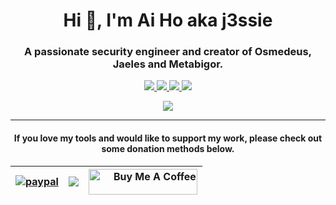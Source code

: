 <h1 align="center">Hi 👋, I'm Ai Ho aka j3ssie</h1>
<h3 align="center">A passionate security engineer and creator of Osmedeus, Jaeles and Metabigor.</h3>

<p align="center">
  <a href="https://twitter.com/j3ssejjj">
    <img src="https://img.shields.io/twitter/follow/j3ssiejjj?style=for-the-badge&label=%40j3ssiejjj&logo=twitter&logoColor=00AEFF&labelColor=black&color=7fff00">  </a>
  <a href="https://www.linkedin.com/in/ai-ho-0525a710b/">
    <img src="https://img.shields.io/badge/-Ai%20Ho-blue?style=for-the-badge&logo=Linkedin&logoColor=00AEFF&labelColor=black&color=black">
  </a>
  
  <a href="https://j3ssie.github.io/">
    <img src="https://img.shields.io/badge/j3ssie.github.io-0078D4?style=for-the-badge&logo=Google-Chrome&logoColor=00AEFF&labelColor=black&color=black">
  </a>
  
  <a href="mailto:j3ssiejjj@gmail.com">
    <img src="https://img.shields.io/badge/j3ssiejjj@gmail.com-0078D4?style=for-the-badge&logo=Microsoft-Outlook&logoColor=00AEFF&labelColor=black&color=black">
  </a>

</p>

<p align="center">
<a href="https://github.com/j3ssie">
  <img align="center" src="https://github-readme-stats.vercel.app/api?username=j3ssie&count_private=true&show_icons=true&theme=chartreuse-dark" />
</a>
</p>

<hr />

<h4>
<p align="center">
 If you love my tools and would like to support my work, please check out some donation methods below. 
</p>
</h4>


| [![paypal](https://www.paypalobjects.com/en_US/i/btn/btn_donateCC_LG.gif)](https://paypal.me/j3ssiejjj)  | <a href="https://patreon.com/j3ssie"><img src="https://img.shields.io/endpoint.svg?url=https%3A%2F%2Fshieldsio-patreon.vercel.app%2Fapi%3Fusername%3Dj3ssie%26type%3Dpatrons&style=for-the-badge"></a>   | <a href="https://www.buymeacoffee.com/j3ssie" target="_blank"><img src="https://cdn.buymeacoffee.com/buttons/default-orange.png" alt="Buy Me A Coffee" height="41" width="174"></a> | 
| :---        |    :----:    |    ----:   |
